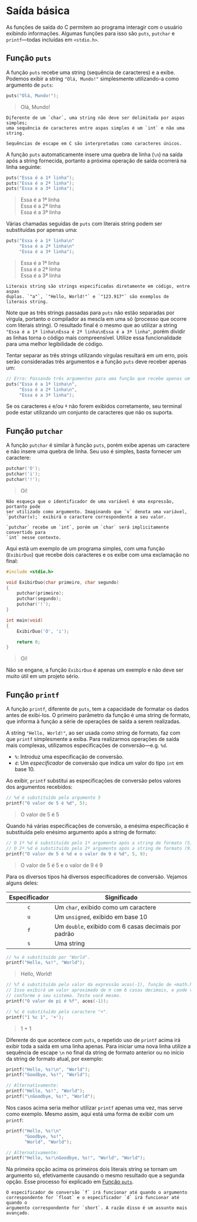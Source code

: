 # Saída básica

As funções de saída do C permitem ao programa interagir com o usuário exibindo
informações. Algumas funções para isso são `puts`, `putchar` e `printf`—todas
incluídas em `<stdio.h>`.

## Função `puts`

A função `puts` recebe uma string (sequência de caracteres) e a exibe. Podemos
exibir a string `"Olá, Mundo!"` simplesmente utilizando-a como argumento de
`puts`:

```c
puts("Olá, Mundo!");
```

> Olá, Mundo!

```admonish info "Aspas duplas ou simples?"
Diferente de um `char`, uma string não deve ser delimitada por aspas simples;
uma sequência de caracteres entre aspas simples é um `int` e não uma string.

Sequências de escape em C são interpretadas como caracteres únicos.
```

<!-- "Sequências de escape em C são interpretadas como caracteres únicos.". Isso
se aplica a todas as sequências de escape padrão? -->

A função `puts` automaticamente insere uma quebra de linha (`\n`) na saída após
a string fornecida, portanto a próxima operação de saída ocorrerá na linha
seguinte:

```c
puts("Essa é a 1ª linha");
puts("Essa é a 2ª linha");
puts("Essa é a 3ª linha");
```

> Essa é a 1ª linha  
> Essa é a 2ª linha  
> Essa é a 3ª linha

Várias chamadas seguidas de `puts` com literais string podem ser substituídas
por apenas uma:

```c
puts("Essa é a 1ª linha\n"
     "Essa é a 2ª linha\n"
     "Essa é a 3ª linha");
```

> Essa é a 1ª linha  
> Essa é a 2ª linha  
> Essa é a 3ª linha

```admonish info "Literais string"
Literais string são strings especificadas diretamente em código, entre aspas
duplas. `"a"`, `"Hello, World!"` e `"123.917"` são exemplos de literais string.
```

Note que as três strings passadas para `puts` não estão separadas por vírgula,
portanto o compilador as mescla em uma só (processo que ocorre com literais
string). O resultado final é o mesmo que ao utilizar a string
`"Essa é a 1ª linha\nEssa é 2ª linha\nEssa é a 3ª linha"`, porém dividir as
linhas torna o código mais compreensível. Utilize essa funcionalidade para uma
melhor legibilidade de código.

Tentar separar as três strings utilizando vírgulas resultará em um erro, pois
serão consideradas três argumentos e a função `puts` deve receber apenas um:

```c
// Erro: Passando três argumentos para uma função que recebe apenas um
puts("Essa é a 1ª linha\n",
     "Essa é a 2ª linha\n",
     "Essa é a 3ª linha");
```

Se os caracteres `é` e/ou `ª` não forem exibidos corretamente, seu terminal pode
estar utilizando um conjunto de caracteres que não os suporta.

## Função `putchar`

A função `putchar` é similar à função `puts`, porém exibe apenas um caractere e
não insere uma quebra de linha. Seu uso é simples, basta fornecer um caractere:

```c
putchar('O');
putchar('i');
putchar('!');
```

> Oi!

```admonish hint "Variáveis como argumentos"
Não esqueça que o identificador de uma variável é uma expressão, portanto pode
ser utilizado como argumento. Imaginando que `v` denota uma variável,
`putchar(v);` exibirá o caractere correspondente a seu valor.
```

```admonish info "Parâmetro de <code>putchar</code>"
`putchar` recebe um `int`, porém um `char` será implicitamente convertido para
`int` nesse contexto.

```

Aqui está um exemplo de um programa simples, com uma função (`ExibirDuo`) que
recebe dois caracteres e os exibe com uma exclamação no final:

```c
#include <stdio.h>

void ExibirDuo(char primeiro, char segundo)
{
    putchar(primeiro);
    putchar(segundo);
    putchar('!');
}

int main(void)
{
    ExibirDuo('O', 'i');

    return 0;
}
```

> Oi!

Não se engane, a função `ExibirDuo` é apenas um exemplo e não deve ser muito
útil em um projeto sério.

## Função `printf`

A função `printf`, diferente de `puts`, tem a capacidade de formatar os dados
antes de exibi-los. O primeiro parâmetro da função é uma string de formato, que
informa à função a série de operações de saída a serem realizadas.

A string `"Hello, World!"`, ao ser usada como string de formato, faz com que
`printf` simplesmente a exiba. Para realizarmos operações de saída mais
complexas, utilizamos especificações de conversão—e.g. `%d`.

- `%`: Introduz uma especificação de conversão.
- `d`: Um _especificador_ de conversão que indica um valor do tipo `int` em
  base 10.

Ao exibir, `printf` substitui as especificações de conversão pelos valores dos
argumentos recebidos:

```c
// %d é substituído pelo argumento 5
printf("O valor de 5 é %d", 5);
```

> O valor de 5 é 5

Quando há várias especificações de conversão, a enésima especificação é
substituída pelo enésimo argumento após a string de formato:

```c
// O 1º %d é substituído pelo 1º argumento após a string de formato (5)
// O 2º %d é substituído pelo 2º argumento após a string de formato (9)
printf("O valor de 5 é %d e o valor de 9 é %d", 5, 9);
```

> O valor de 5 é 5 e o valor de 9 é 9

Para os diversos tipos há diversos especificadores de conversão. Vejamos alguns
deles:

| Especificador | Significado                                          |
| :-----------: | ---------------------------------------------------- |
|      `c`      | Um `char`, exibido como um caractere                 |
|      `u`      | Um `unsigned`, exibido em base 10                    |
|      `f`      | Um `double`, exibido com 6 casas decimais por padrão |
|      `s`      | Uma string                                           |

```c
// %s é substituído por "World".
printf("Hello, %s!", "World");
```

> Hello, World!

```c
// %f é substituído pelo valor da expressão acos(-1), função de <math.h>.
// Isso exibirá um valor aproximado de π com 6 casas decimais, e pode variar
// conforme o seu sistema. Teste você mesmo.
printf("O valor de pi é %f", acos(-1));
```

```c
// %c é substituído pelo caractere "+".
printf("1 %c 1", '+');
```

> 1 + 1

Diferente do que acontece com `puts`, o repetido uso de `printf` acima irá
exibir toda a saída em uma linha apenas. Para iniciar uma nova linha utilize a
sequência de escape `\n` no final da string de formato anterior ou no início da
string de formato atual, por exemplo:

```c
printf("Hello, %s!\n", "World");
printf("Goodbye, %s!", "World");

// Alternativamente:
printf("Hello, %s!", "World");
printf("\nGoodbye, %s!", "World");
```

Nos casos acima seria melhor utilizar `printf` apenas uma vez, mas serve como
exemplo. Mesmo assim, aqui está uma forma de exibir com um `printf`:

```c
printf("Hello, %s!\n"
       "Goodbye, %s!",
       "World", "World");

// Alternativamente:
printf("Hello, %s!\nGoodbye, %s!", "World", "World");
```

Na primeira opção acima os primeiros dois literais string se tornam um argumento
só, efetivamente causando o mesmo resultado que a segunda opção. Esse processo
foi explicado em [Função `puts`](#função-puts).

```admonish hint "<code>%f</code> para <code>float</code>?"
O especificador de conversão `f` irá funcionar até quando o argumento
correspondente for `float` e o especificador `d` irá funcionar até quando o
argumento correspondente for `short`. A razão disso é um assunto mais avançado.
```

<!-- Isso é devido às default argument promotions -->
